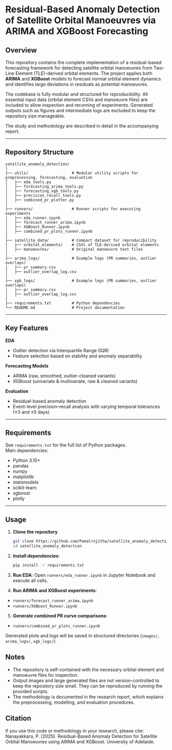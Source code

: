 # Residual-Based Anomaly Detection of Satellite Orbital Manoeuvres via ARIMA and XGBoost Forecasting

## Overview
This repository contains the complete implementation of a residual-based forecasting framework for detecting satellite orbital manoeuvres from Two-Line Element (TLE)-derived orbital elements. The project applies both **ARIMA** and **XGBoost** models to forecast normal orbital element dynamics and identifies large deviations in residuals as potential manoeuvres.

The codebase is fully modular and structured for reproducibility. All essential input data (orbital element CSVs and manoeuvre files) are included to allow inspection and rerunning of experiments. Generated outputs such as figures and intermediate logs are excluded to keep the repository size manageable.

The study and methodology are described in detail in the accompanying report.

---

## Repository Structure

```
satellite_anomaly_detection/
│
├── utils/                   # Modular utility scripts for preprocessing, forecasting, evaluation
│   ├── eda_tools.py
│   ├── forecasting_arima_tools.py
│   ├── forecasting_xgb_tools.py
│   ├── precision_recall_tools.py
│   ├── combined_pr_plotter.py
│
├── runners/                 # Runner scripts for executing experiments
│   ├── eda_runner.ipynb
│   ├── forecast_runner_arima.ipynb
│   ├── XGBoost_Runner.ipynb
│   ├── combined_pr_plots_runner.ipynb
│
├── satellite_data/          # Compact dataset for reproducibility
│   ├── orbital_elements/    # CSVs of TLE-derived orbital elements
│   ├── manoeuvres/          # Original manoeuvre text files
│
├── arima_logs/              # Example logs (PR summaries, outlier overlaps)
│   ├── pr_summary.csv
│   ├── outlier_overlap_log.csv
│
├── xgb_logs/                # Example logs (PR summaries, outlier overlaps)
│   ├── pr_summary.csv
│   ├── outlier_overlap_log.csv
│
├── requirements.txt         # Python dependencies
└── README.md                # Project documentation

```
---

## Key Features

**EDA**
- Outlier detection via Interquartile Range (IQR)
- Feature selection based on stability and anomaly separability

**Forecasting Models**
- ARIMA (raw, smoothed, outlier-cleaned variants)
- XGBoost (univariate & multivariate, raw & cleaned variants)

**Evaluation**
- Residual-based anomaly detection
- Event-level precision–recall analysis with varying temporal tolerances (±3 and ±5 days)

---

## Requirements
See `requirements.txt` for the full list of Python packages.  
Main dependencies:

- Python 3.10+
- pandas
- numpy
- matplotlib
- statsmodels
- scikit-learn
- xgboost
- plotly

---

## Usage
1. **Clone the repository**
   ```bash
   git clone https://github.com/Pamalrojitha/satellite_anomaly_detection.git
   cd satellite_anomaly_detection

2. **Install dependencies**:
   ```bash
   pip install -r requirements.txt

3. **Run EDA**:
Open ```runners/eda_runner.ipynb``` in Jupyter Notebook and execute all cells.

4. **Run ARIMA and XGBoost experiments**:
- ```runners/forecast_runner_arima.ipynb```
- ```runners/XGBoost_Runner.ipynb```

5. **Generate combined PR curve comparisons**:
- ```runners/combined_pr_plots_runner.ipynb```

Generated plots and logs will be saved in structured directories (```images/```, ```arima_logs/```, ```xgb_logs/```).

## Notes
- The repository is self-contained with the necessary orbital element and manoeuvre files for inspection.
- Output images and large generated files are not version-controlled to keep the repository size small. They can be reproduced by running the provided scripts.
- The methodology is documented in the research report, which explains the preprocessing, modelling, and evaluation procedures.

## Citation
If you use this code or methodology in your research, please cite:
Nanayakkara, P. (2025). Residual-Based Anomaly Detection for Satellite Orbital Manoeuvres using ARIMA and XGBoost. University of Adelaide.


